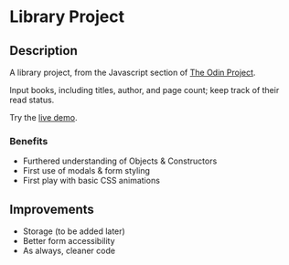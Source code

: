 # Library Project

## Description

A library project, from the Javascript section of [The Odin Project](https://www.theodinproject.com/ "The Odin Project").

Input books, including titles, author, and page count; keep track of their read status.

Try the [live demo](https://starrymeadows.github.io/library/ "live demo").

### Benefits

- Furthered understanding of Objects & Constructors
- First use of modals & form styling
- First play with basic CSS animations

## Improvements

- Storage (to be added later)
- Better form accessibility
- As always, cleaner code